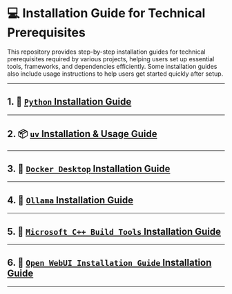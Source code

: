 # 💻 Installation Guide for Technical Prerequisites

This repository provides step-by-step installation guides for technical prerequisites required by various projects, helping users set up essential tools, frameworks, and dependencies efficiently. Some installation guides also include usage instructions to help users get started quickly after setup.

---

## 1. 🐍 [`Python` Installation Guide](./python-installation-guide.md)

---

## 2. 📦 [`uv` Installation & Usage Guide](./uv-installation-guide.md)

---

## 3. 🐳 [`Docker Desktop` Installation Guide](./docker-desktop-installation-guide.md)

---

## 4. 🤖 [`Ollama` Installation Guide](./ollama-installation-guide.md)

---

## 5. 🤖 [`Microsoft C++ Build Tools` Installation Guide](./microsoft-c++-build-tools-installation-guide.md)

---

## 6. 🚀 [`Open WebUI Installation Guide` Installation Guide](./open-webui-installation-guide.md)

---